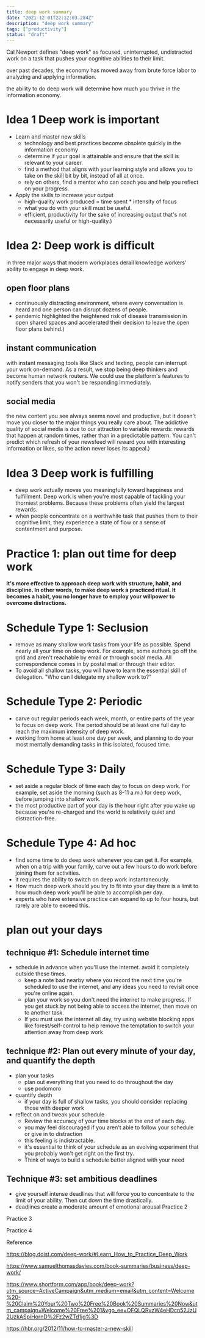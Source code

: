 ```yaml
---
title: deep work summary
date: "2021-12-01T22:12:03.284Z"
description: "deep work summary"
tags: ["productivity"]
status: "draft"
---
```


Cal Newport defines "deep work" as focused, uninterrupted, undistracted work on a task that pushes your cognitive abilities to their limit.

over past decades, the economy has moved away from brute force labor to analyzing and applying information.

the ability to do deep work will determine how much you thrive in the information economy.

# Idea 1 Deep work is important
- Learn and master new skills
  - technology and best practices become obsolete quickly in the information economy
  - determine if your goal is attainable and ensure that the skill is relevant to your career.
  - find a method that aligns with your learning style and allows you to take on the skill bit by bit, instead of all at once.
  - rely on others, find a mentor who can coach you and help you reflect on your progress.
- Apply the skills to increase your output
  - high-quality work produced = time spent * intensity of focus
  - what you do with your skill must be useful.
  - efficient, productivity for the sake of increasing output that's not necessarily useful or high-quality.)

# Idea 2: Deep work is difficult
in three major ways that modern workplaces derail knowledge workers' ability to engage in deep work.

## open floor plans
- continuously distracting environment, where every conversation is heard and one person can disrupt dozens of people.
- pandemic highlighted the heightened risk of disease transmission in open shared spaces and accelerated their decision to leave the open floor plans behind.)

## instant communication
with instant messaging tools like Slack and texting, people can interrupt your work on-demand. As a result, we stop being deep thinkers and become human network routers. We could use the platform's features to notify senders that you won't be responding immediately.

## social media

the new content you see always seems novel and productive, but it doesn't move you closer to the major things you really care about. The addictive quality of social media is due to our attraction to variable rewards: rewards that happen at random times, rather than in a predictable pattern. You can't predict which refresh of your newsfeed will reward you with interesting information or likes, so the action never loses its appeal.)

# Idea 3 Deep work is fulfilling

- deep work actually moves you meaningfully toward happiness and fulfillment. Deep work is when you're most capable of tackling your thorniest problems. Because these problems often yield the largest rewards.
- when people concentrate on a worthwhile task that pushes them to their cognitive limit, they experience a state of flow or a sense of contentment and purpose.

# Practice 1: plan out time for deep work
**it's more effective to approach deep work with structure, habit, and discipline. In other words, to make deep work a practiced ritual. It becomes a habit, you no longer have to employ your willpower to overcome distractions.**

# Schedule Type 1: Seclusion
- remove as many shallow work tasks from your life as possible. Spend nearly all your time on deep work. For example, some authors go off the grid and aren't reachable by email or through social media. All correspondence comes in by postal mail or through their editor.
- To avoid all shallow tasks, you will have to learn the essential skill of delegation. "Who can I delegate my shallow work to?"

# Schedule Type 2: Periodic
- carve out regular periods each week, month, or entire parts of the year to focus on deep work. The period should be at least one full day to reach the maximum intensity of deep work.
- working from home at least one day per week, and planning to do your most mentally demanding tasks in this isolated, focused time.

# Schedule Type 3: Daily
- set aside a regular block of time each day to focus on deep work. For example, set aside the morning (such as 8-11 a.m.) for deep work, before jumping into shallow work.
- the most productive part of your day is the hour right after you wake up because you're re-charged and the world is relatively quiet and distraction-free.

# Schedule Type 4: Ad hoc
- find some time to do deep work whenever you can get it. For example, when on a trip with your family, carve out a few hours to do work before joining them for activities.
- it requires the ability to switch on deep work instantaneously.
- How much deep work should you try to fit into your day
there is a limit to how much deep work you'll be able to accomplish per day.
- experts who have extensive practice can expand to up to four hours, but rarely are able to exceed this.

# plan out your days

## technique #1: Schedule internet time
- schedule in advance when you'll use the internet. avoid it completely outside these times.
  - keep a note bad nearby where you record the next time you're scheduled to use the internet, and any ideas you need to revisit once you're online again.
  - plan your work so you don't need the internet to make progress. If you get stuck by not being able to access the internet, then move on to another task.
  - If you must use the internet all day, try using website blocking apps like forest/self-control to help remove the temptation to switch your attention away from deep work

## technique #2: Plan out every minute of your day, and quantify the depth
- plan your tasks
  - plan out everything that you need to do throughout the day
  - use podomoro
- quantify depth
  - if your day is full of shallow tasks, you should consider replacing those with deeper work
- reflect on and tweak your schedule
  - Review the accuracy of your time blocks at the end of each day.
  - you may feel discouraged if you aren't able to follow your schedule or give in to distraction
  - this feeling is indistractable.
   - it's essential to think of your schedule as an evolving experiment that you probably won't get right on the first try.
  - Think of ways to build a schedule better aligned with your need

## Technique #3: set ambitious deadlines
- give yourself intense deadlines that will force you to concentrate to the limit of your ability. Then cut down the time drastically.
- deadlines create a moderate amount of emotional arousal
Practice 2

Practice 3

Practice 4

Reference

https://blog.doist.com/deep-work/#Learn_How_to_Practice_Deep_Work

https://www.samuelthomasdavies.com/book-summaries/business/deep-work/

https://www.shortform.com/app/book/deep-work?utm_source=ActiveCampaign&utm_medium=email&utm_content=Welcome%20-%20Claim%20Your%20Two%20Free%20Book%20Summaries%20Now&utm_campaign=Welcome%20Free%201&vgo_ee=OFQLQRvzW4eHDcn52JzU2UzkASpiHornD%2Fz2wZTd1jg%3D

https://hbr.org/2012/11/how-to-master-a-new-skill